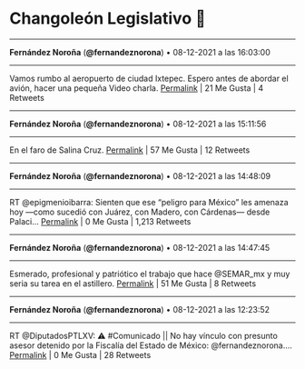 # Changoleón Legislativo 🙈
*****
**Fernández Noroña** (**@fernandeznorona**) • 08-12-2021 a las 16:03:00
*****
Vamos rumbo al aeropuerto de ciudad Ixtepec. Espero antes de abordar el avión, hacer una pequeña Video charla.
[Permalink](https://twitter.com/fernandeznorona/status/1468732876787265538) | 21 Me Gusta | 4 Retweets
*****
**Fernández Noroña** (**@fernandeznorona**) • 08-12-2021 a las 15:11:56
*****
En el faro de Salina Cruz.
[Permalink](https://twitter.com/fernandeznorona/status/1468720026584760321) | 57 Me Gusta | 12 Retweets
*****
**Fernández Noroña** (**@fernandeznorona**) • 08-12-2021 a las 14:48:09
*****
RT @epigmenioibarra: Sienten que ese “peligro para México” les amenaza hoy —como sucedió con Juárez, con Madero, con Cárdenas— desde Palaci…
[Permalink](https://twitter.com/fernandeznorona/status/1468714042026037249) | 0 Me Gusta | 1,213 Retweets
*****
**Fernández Noroña** (**@fernandeznorona**) • 08-12-2021 a las 14:47:45
*****
Esmerado, profesional y patriótico el trabajo que hace @SEMAR_mx y muy seria su tarea en el astillero.
[Permalink](https://twitter.com/fernandeznorona/status/1468713941606051842) | 51 Me Gusta | 8 Retweets
*****
**Fernández Noroña** (**@fernandeznorona**) • 08-12-2021 a las 12:23:52
*****
RT @DiputadosPTLXV: ⚠️ #Comunicado || No hay vínculo con presunto asesor detenido por la Fiscalía del Estado de México: @fernandeznorona.…
[Permalink](https://twitter.com/fernandeznorona/status/1468677732930306061) | 0 Me Gusta | 28 Retweets